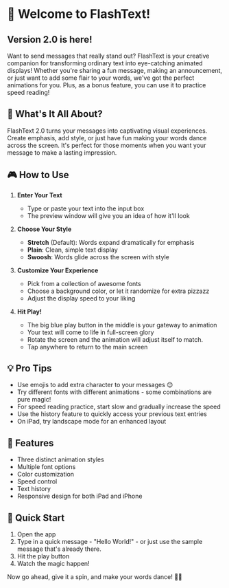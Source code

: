 # 🚀 Welcome to FlashText!

## Version 2.0 is here!

Want to send messages that really stand out? FlashText is your creative companion for transforming ordinary text into eye-catching animated displays! Whether you're sharing a fun message, making an announcement, or just want to add some flair to your words, we've got the perfect animations for you. Plus, as a bonus feature, you can use it to practice speed reading!

## 🎯 What's It All About?

FlashText 2.0 turns your messages into captivating visual experiences. Create emphasis, add style, or just have fun making your words dance across the screen. It's perfect for those moments when you want your message to make a lasting impression.

## 🎮 How to Use

1. **Enter Your Text**

   - Type or paste your text into the input box
   - The preview window will give you an idea of how it'll look

2. **Choose Your Style**

   - **Stretch** (Default): Words expand dramatically for emphasis
   - **Plain**: Clean, simple text display
   - **Swoosh**: Words glide across the screen with style

3. **Customize Your Experience**

   - Pick from a collection of awesome fonts
   - Choose a background color, or let it randomize for extra pizzazz
   - Adjust the display speed to your liking

4. **Hit Play!**
   - The big blue play button in the middle is your gateway to animation
   - Your text will come to life in full-screen glory
   - Rotate the screen and the animation will adjust itself to match.
   - Tap anywhere to return to the main screen

## 💡 Pro Tips

- Use emojis to add extra character to your messages 😊
- Try different fonts with different animations - some combinations are pure magic!
- For speed reading practice, start slow and gradually increase the speed
- Use the history feature to quickly access your previous text entries
- On iPad, try landscape mode for an enhanced layout

## 🎨 Features

- Three distinct animation styles
- Multiple font options
- Color customization
- Speed control
- Text history
- Responsive design for both iPad and iPhone

## 🌟 Quick Start

1. Open the app
2. Type in a quick message - "Hello World!" - or just use the sample message that's already there.
3. Hit the play button
4. Watch the magic happen!

Now go ahead, give it a spin, and make your words dance! 🕺💃
